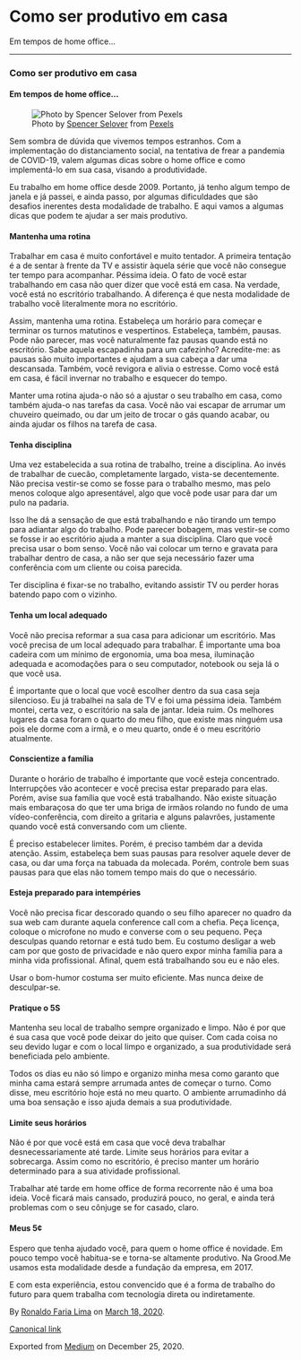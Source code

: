 Como ser produtivo em casa
==========================

Em tempos de home office…

------------------------------------------------------------------------

### Como ser produtivo em casa

#### Em tempos de home office…

<figure>
<img src="https://cdn-images-1.medium.com/max/800/1*t28erid7nea_upvo2P3qsw.jpeg" alt="Photo by Spencer Selover from Pexels" class="graf-image" /><figcaption>Photo by <a href="https://www.pexels.com/@spencer-selover-142259?utm_content=attributionCopyText&amp;utm_medium=referral&amp;utm_source=pexels" class="markup--anchor markup--figure-anchor">Spencer Selover</a> from <a href="https://www.pexels.com/photo/white-floor-rug-706137/?utm_content=attributionCopyText&amp;utm_medium=referral&amp;utm_source=pexels" class="markup--anchor markup--figure-anchor">Pexels</a></figcaption>
</figure>Sem sombra de dúvida que vivemos tempos estranhos. Com a
implementação do distanciamento social, na tentativa de frear a pandemia
de COVID-19, valem algumas dicas sobre o home office e como
implementá-lo em sua casa, visando a produtividade.

Eu trabalho em home office desde 2009. Portanto, já tenho algum tempo de
janela e já passei, e ainda passo, por algumas dificuldades que são
desafios inerentes desta modalidade de trabalho. E aqui vamos a algumas
dicas que podem te ajudar a ser mais produtivo.

#### Mantenha uma rotina

Trabalhar em casa é muito confortável e muito tentador. A primeira
tentação é a de sentar à frente da TV e assistir àquela série que você
não consegue ter tempo para acompanhar. Péssima ideia. O fato de você
estar trabalhando em casa não quer dizer que você está em casa. Na
verdade, você está no escritório trabalhando. A diferença é que nesta
modalidade de trabalho você literalmente mora no escritório.

Assim, mantenha uma rotina. Estabeleça um horário para começar e
terminar os turnos matutinos e vespertinos. Estabeleça, também, pausas.
Pode não parecer, mas você naturalmente faz pausas quando está no
escritório. Sabe aquela escapadinha para um cafezinho? Acredite-me: as
pausas são muito importantes e ajudam a sua cabeça a dar uma descansada.
Também, você revigora e alivia o estresse. Como você está em casa, é
fácil invernar no trabalho e esquecer do tempo.

Manter uma rotina ajuda-o não só a ajustar o seu trabalho em casa, como
também ajuda-o nas tarefas da casa. Você não vai escapar de arrumar um
chuveiro queimado, ou dar um jeito de trocar o gás quando acabar, ou
ainda ajudar os filhos na tarefa de casa.

#### Tenha disciplina

Uma vez estabelecida a sua rotina de trabalho, treine a disciplina. Ao
invés de trabalhar de cuecão, completamente largado, vista-se
decentemente. Não precisa vestir-se como se fosse para o trabalho mesmo,
mas pelo menos coloque algo apresentável, algo que você pode usar para
dar um pulo na padaria.

Isso lhe dá a sensação de que está trabalhando e não tirando um tempo
para adiantar algo do trabalho. Pode parecer bobagem, mas vestir-se como
se fosse ir ao escritório ajuda a manter a sua disciplina. Claro que
você precisa usar o bom senso. Você não vai colocar um terno e gravata
para trabalhar dentro de casa, a não ser que seja necessário fazer uma
conferência com um cliente ou coisa parecida.

Ter disciplina é fixar-se no trabalho, evitando assistir TV ou perder
horas batendo papo com o vizinho.

#### Tenha um local adequado

Você não precisa reformar a sua casa para adicionar um escritório. Mas
você precisa de um local adequado para trabalhar. É importante uma boa
cadeira com um mínimo de ergonomia, uma boa mesa, iluminação adequada e
acomodações para o seu computador, notebook ou seja lá o que você usa.

É importante que o local que você escolher dentro da sua casa seja
silencioso. Eu já trabalhei na sala de TV e foi uma péssima ideia.
Também montei, certa vez, o escritório na sala de jantar. Ideia ruim. Os
melhores lugares da casa foram o quarto do meu filho, que existe mas
ninguém usa pois ele dorme com a irmã, e o meu quarto, onde é o meu
escritório atualmente.

#### Conscientize a família

Durante o horário de trabalho é importante que você esteja concentrado.
Interrupções vão acontecer e você precisa estar preparado para elas.
Porém, avise sua família que você está trabalhando. Não existe situação
mais embaraçosa do que ter uma briga de irmãos rolando no fundo de uma
vídeo-conferência, com direito a gritaria e alguns palavrões, justamente
quando você está conversando com um cliente.

É preciso estabelecer limites. Porém, é preciso também dar a devida
atenção. Assim, estabeleça bem suas pausas para resolver aquele dever de
casa, ou dar uma força na tabuada da molecada. Porém, controle bem suas
pausas para que elas não tomem tempo mais do que o necessário.

#### Esteja preparado para intempéries

Você não precisa ficar descorado quando o seu filho aparecer no quadro
da sua web cam durante aquela conference call com a chefia. Peça
licença, coloque o microfone no mudo e converse com o seu pequeno. Peça
desculpas quando retornar e está tudo bem. Eu costumo desligar a web cam
por que gosto de privacidade e não quero expor minha família para a
minha vida profissional. Afinal, quem está trabalhando sou eu e não
eles.

Usar o bom-humor costuma ser muito eficiente. Mas nunca deixe de
desculpar-se.

#### Pratique o 5S

Mantenha seu local de trabalho sempre organizado e limpo. Não é por que
é sua casa que você pode deixar do jeito que quiser. Com cada coisa no
seu devido lugar e com o local limpo e organizado, a sua produtividade
será beneficiada pelo ambiente.

Todos os dias eu não só limpo e organizo minha mesa como garanto que
minha cama estará sempre arrumada antes de começar o turno. Como disse,
meu escritório hoje está no meu quarto. O ambiente arrumadinho dá uma
boa sensação e isso ajuda demais a sua produtividade.

#### Limite seus horários

Não é por que você está em casa que você deva trabalhar
desnecessariamente até tarde. Limite seus horários para evitar a
sobrecarga. Assim como no escritório, é preciso manter um horário
determinado para a sua atividade profissional.

Trabalhar até tarde em home office de forma recorrente não é uma boa
ideia. Você ficará mais cansado, produzirá pouco, no geral, e ainda terá
problemas com o seu cônjuge se for casado, claro.

#### Meus 5¢

Espero que tenha ajudado você, para quem o home office é novidade. Em
pouco tempo você habitua-se e torna-se altamente produtivo. Na Grood.Me
usamos esta modalidade desde a fundação da empresa, em 2017.

E com esta experiência, estou convencido que é a forma de trabalho do
futuro para quem trabalha com tecnologia direta ou indiretamente.

By
<a href="https://medium.com/@ronaldolima" class="p-author h-card">Ronaldo Faria Lima</a>
on [March 18, 2020](https://medium.com/p/4d024235ec70).

<a href="https://medium.com/@ronaldolima/como-ser-produtivo-em-casa-4d024235ec70" class="p-canonical">Canonical link</a>

Exported from [Medium](https://medium.com) on December 25, 2020.
